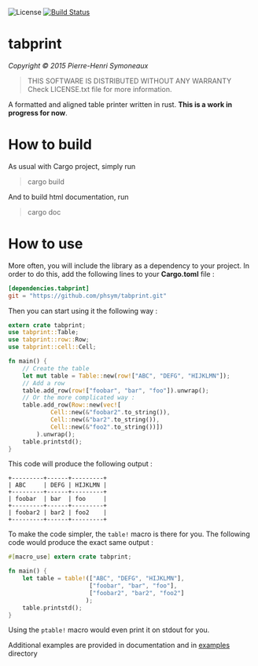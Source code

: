 ![License](http://img.shields.io/badge/license-BSD-lightgrey.svg)
[![Build Status](https://travis-ci.org/phsym/tabprint.svg)](https://travis-ci.org/phsymtabprint)

# tabprint

*Copyright &copy; 2015 Pierre-Henri Symoneaux*

> THIS SOFTWARE IS DISTRIBUTED WITHOUT ANY WARRANTY <br>
> Check LICENSE.txt file for more information. <br>

A formatted and aligned table printer written in rust. **This is a work in progress for now**.

# How to build

As usual with Cargo project, simply run

> cargo build

And to build html documentation, run

> cargo doc

# How to use
More often, you will include the library as a dependency to your project. In order to do this, add the following lines to your **Cargo.toml** file :

```toml
[dependencies.tabprint]
git = "https://github.com/phsym/tabprint.git"

```

Then you can start using it the following way :

```rust
extern crate tabprint;
use tabprint::Table;
use tabprint::row::Row;
use tabprint::cell::Cell;

fn main() {
	// Create the table
	let mut table = Table::new(row!["ABC", "DEFG", "HIJKLMN"]);
	// Add a row
    table.add_row(row!["foobar", "bar", "foo"]).unwrap();
    // Or the more complicated way :
    table.add_row(Row::new(vec![
    		Cell::new(&"foobar2".to_string()),
    		Cell::new(&"bar2".to_string()),
    		Cell::new(&"foo2".to_string())])
    	).unwrap();
    table.printstd();
}
```

This code will produce the following output :

```text
+---------+------+---------+
| ABC     | DEFG | HIJKLMN |
+---------+------+---------+
| foobar  | bar  | foo     |
+---------+------+---------+
| foobar2 | bar2 | foo2    |
+---------+------+---------+
```

To make the code simpler, the `table!` macro is there for you. The following code would produce the exact same output :
```rust
#[macro_use] extern crate tabprint;

fn main() {
	let table = table!(["ABC", "DEFG", "HIJKLMN"],
    				   ["foobar", "bar", "foo"],
    				   ["foobar2", "bar2", "foo2"]
    				  );
    table.printstd();
}
```

Using the `ptable!` macro would even print it on stdout for you.

Additional examples are provided in documentation and in [examples](./examples/) directory

